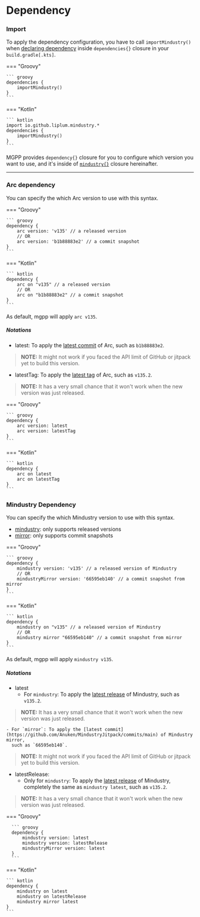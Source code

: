 # Dependency

### Import

To apply the dependency configuration,
you have to call `importMindustry()` when [declaring dependency](https://docs.gradle.org/current/userguide/declaring_dependencies.html)
inside `dependencies{}` closure in your `build.gradle[.kts]`.

=== "Groovy"

    ``` groovy
    dependencies {
        importMindustry()
    }
    ```

=== "Kotlin"

    ``` kotlin
    import io.github.liplum.mindustry.*
    dependencies {
        importMindustry()
    }
    ```
MGPP provides `dependency{}` closure for you to configure which version you want to use,
and it's inside of [`mindustry{}`](overview.md) closure hereinafter.

___

### Arc dependency

You can specify the which Arc version to use with this syntax.

=== "Groovy"

    ``` groovy
    dependency {
        arc version: 'v135' // a released version
        // OR
        arc version: 'b1b88883e2' // a commit snapshot
    }
    ```

=== "Kotlin"

    ``` kotlin
    dependency {
        arc on "v135" // a released version
        // OR
        arc on "b1b88883e2" // a commit snapshot
    }
    ```

As default, mgpp will apply `arc v135`.

##### Notations

- latest: To apply the [latest commit](https://github.com/Anuken/Arc/commits/master) of Arc,
  such as `b1b88883e2`.
> **NOTE:** It might not work if you faced the API limit of GitHub or jitpack yet to build this version.
- latestTag: To apply the [latest tag](https://github.com/Anuken/Arc/tags) of Arc, such as `v135.2`.
> **NOTE:** It has a very small chance that it won't work when the new version was just released.

=== "Groovy"

    ``` groovy
    dependency {
        arc version: latest
        arc version: latestTag
    }
    ```

=== "Kotlin"

    ``` kotlin
    dependency {
        arc on latest
        arc on latestTag
    }
    ```

### Mindustry Dependency

You can specify the which Mindustry version to use with this syntax.

- [mindustry](https://jitpack.io/#anuken/mindustry): only supports released versions
- [mirror](https://jitpack.io/#anuken/mindustryJitpack): only supports commit snapshots

=== "Groovy"

    ``` groovy
    dependency {
        mindustry version: 'v135' // a released version of Mindustry
        // OR
        mindustryMirror version: '66595eb140' // a commit snapshot from mirror
    }
    ```

=== "Kotlin"

    ``` kotlin
    dependency {
        mindustry on "v135" // a released version of Mindustry
        // OR
        mindustry mirror "66595eb140" // a commit snapshot from mirror
    }
    ```

As default, mgpp will apply `mindustry v135`.

##### Notations

- latest
    - For `mindustry`: To apply the [latest release](https://github.com/Anuken/Mindustry/releases) of Mindustry,
      such as `v135.2`.
> **NOTE:** It has a very small chance that it won't work when the new version was just released.

    - For `mirror`: To apply the [latest commit](https://github.com/Anuken/MindustryJitpack/commits/main) of Mindustry mirror,
      such as `66595eb140`.
> **NOTE:** It might not work if you faced the API limit of GitHub or jitpack yet to build this version.

- latestRelease:
    - Only for `mindustry`: To apply the [latest release](https://github.com/Anuken/Mindustry/releases) of Mindustry,
      completely the same as `mindustry latest`, such as `v135.2`.
> **NOTE:** It has a very small chance that it won't work when the new version was just released.

=== "Groovy"

      ``` groovy
      dependency {
          mindustry version: latest
          mindustry version: latestRelease
          mindustryMirror version: latest
      }
      ```

=== "Kotlin"

    ``` kotlin
    dependency {
        mindustry on latest
        mindustry on latestRelease
        mindustry mirror latest
    }
    ```
